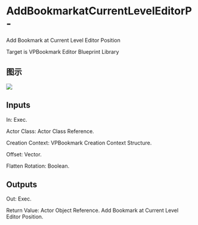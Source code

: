 # AddBookmarkatCurrentLevelEditorP-

Add Bookmark at Current Level Editor Position

Target is VPBookmark Editor Blueprint Library

## 图示

![]($-20221218-18115440.png)

## Inputs

In: Exec.

Actor Class: Actor Class Reference.

Creation Context: VPBookmark Creation Context Structure.

Offset: Vector.

Flatten Rotation: Boolean.  

## Outputs

Out: Exec.

Return Value: Actor Object Reference. Add Bookmark at Current Level Editor Position.

